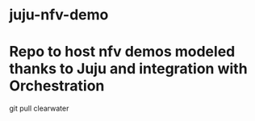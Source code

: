 # juju-nfv-demo
# Repo to host nfv demos modeled thanks to Juju and integration with Orchestration

git pull clearwater 
 
